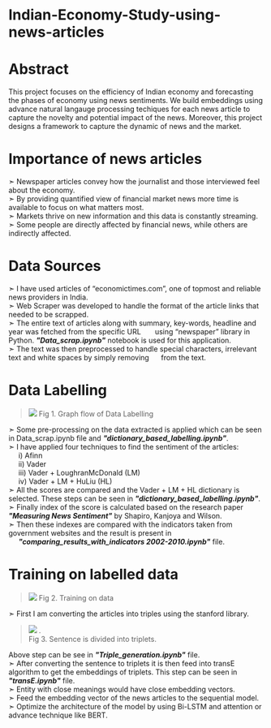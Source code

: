 <h1><b>Indian-Economy-Study-using-news-articles</b></h1>

<h1><b>Abstract</b></h1>
This project focuses on the efficiency of Indian economy and forecasting the phases of economy
using news sentiments. We build embeddings using advance natural langauge processing
techiques for each news article to capture the novelty and potential impact of the news.
Moreover, this project designs a framework to capture the dynamic of news and the market.

<h1><b>Importance of news articles</b></h1>
➣ Newspaper articles convey how the journalist and those interviewed feel about the
economy.<br>
➣ By providing quantified view of financial market news more time is available to focus on
what matters most.<br>
➣ Markets thrive on new information and this data is constantly streaming.<br>
➣ Some people are directly affected by financial news, while others are indirectly affected.<br>

<h1><b>Data Sources</b></h1>
➣ I have used articles of “economictimes.com”, one of topmost and reliable news providers
in India.<br>
➣ Web Scraper was developed to handle the format of the article links that needed to be
scrapped.<br>
➣ The entire text of articles along with summary, key-words, headline and year was fetched
from the specific URL &nbsp;&nbsp;&nbsp;&nbsp;&nbsp; using “newspaper” library in Python. <b><i>"Data_scrap.ipynb"</i></b> notebook is used for this application.<br>
➣ The text was then preprocessed to handle special characters, irrelevant text and white
spaces by simply removing &nbsp;&nbsp;&nbsp;&nbsp;&nbsp;from the text.<br>

<h1><b>Data Labelling</b></h1>

>![](https://i.imgur.com/tp7RRxI.png)
Fig 1. Graph flow of Data Labelling

➣ Some pre-processing on the data extracted is applied which can be seen in Data_scrap.ipynb file and <b><i>"dictionary_based_labelling.ipynb"</b></i>.<br>
➣ I have applied four techniques to find the sentiment of the articles:<br>
&nbsp;&nbsp;&nbsp;&nbsp;&nbsp;i) Afinn<br>
&nbsp;&nbsp;&nbsp;&nbsp;&nbsp;ii) Vader<br>
&nbsp;&nbsp;&nbsp;&nbsp;&nbsp;iii) Vader + LoughranMcDonald (LM)<br>
&nbsp;&nbsp;&nbsp;&nbsp;&nbsp;iv) Vader + LM + HuLiu (HL)<br>
➣ All the scores are compared and the Vader + LM + HL dictionary is selected. These steps can be seen in <b><i>"dictionary_based_labelling.ipynb"</i></b>.<br>
➣ Finally index of the score is calculated based on the research paper <b><i>"Measuring News Sentiment"</i></b> by Shapiro, Kanjoya and Wilson.<br>
➣ Then these indexes are compared with the indicators taken from government websites and the result is present in &nbsp;&nbsp;&nbsp;&nbsp;&nbsp;<b><i>"comparing_results_with_indicators 2002-2010.ipynb"</i></b> file. <br>


<h1><b>Training on labelled data</b></h1>

>![](https://i.imgur.com/76c6eEe.png)
Fig 2. Training on data

➣ First I am converting the articles into triples using the stanford library. <br>

>![](https://i.imgur.com/3CQYzei.png)
.<br>
Fig 3. Sentence is divided into triplets.

Above step can be see in <b><i>"Triple_generation.ipynb"</i></b> file.<br>
➣ After converting the sentence to triplets it is then feed into transE algorithm to get the embeddings of triplets. This step can be seen in <b><i>"transE.ipynb"</i></b> file.<br>
➣ Entity with close meanings would have close embedding vectors. <br>
➣ Feed the embedding vector of the news articles to the sequential model. <br>
➣ Optimize the architecture of the model by using Bi-LSTM and attention or advance
technique like BERT.


